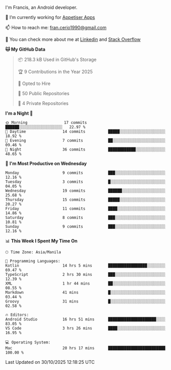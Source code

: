
I'm Francis, an Android developer.

🔭 I’m currently working for [Appetiser Apps](http://appetiser.com.au)

📫 How to reach me: fran.cerio1990@gmail.com

👀 You can check more about me at [Linkedin](https://www.linkedin.com/in/francerio/) and [Stack Overflow](https://stackoverflow.com/users/1614267/fran-ceriu)



<!--START_SECTION:waka-->
**🐱 My GitHub Data** 

> 📦 218.3 kB Used in GitHub's Storage 
 > 
> 🏆 9 Contributions in the Year 2025
 > 
> 💼 Opted to Hire
 > 
> 📜 50 Public Repositories 
 > 
> 🔑 4 Private Repositories 
 > 
**I'm a Night 🦉** 

```text
🌞 Morning                17 commits          ██████░░░░░░░░░░░░░░░░░░░   22.97 % 
🌆 Daytime                14 commits          █████░░░░░░░░░░░░░░░░░░░░   18.92 % 
🌃 Evening                7 commits           ██░░░░░░░░░░░░░░░░░░░░░░░   09.46 % 
🌙 Night                  36 commits          ████████████░░░░░░░░░░░░░   48.65 % 
```
📅 **I'm Most Productive on Wednesday** 

```text
Monday                   9 commits           ███░░░░░░░░░░░░░░░░░░░░░░   12.16 % 
Tuesday                  3 commits           █░░░░░░░░░░░░░░░░░░░░░░░░   04.05 % 
Wednesday                19 commits          ██████░░░░░░░░░░░░░░░░░░░   25.68 % 
Thursday                 15 commits          █████░░░░░░░░░░░░░░░░░░░░   20.27 % 
Friday                   11 commits          ████░░░░░░░░░░░░░░░░░░░░░   14.86 % 
Saturday                 8 commits           ███░░░░░░░░░░░░░░░░░░░░░░   10.81 % 
Sunday                   9 commits           ███░░░░░░░░░░░░░░░░░░░░░░   12.16 % 
```


📊 **This Week I Spent My Time On** 

```text
🕑︎ Time Zone: Asia/Manila

💬 Programming Languages: 
Kotlin                   14 hrs 5 mins       █████████████████░░░░░░░░   69.47 % 
TypeScript               2 hrs 30 mins       ███░░░░░░░░░░░░░░░░░░░░░░   12.39 % 
XML                      1 hr 44 mins        ██░░░░░░░░░░░░░░░░░░░░░░░   08.55 % 
Markdown                 41 mins             █░░░░░░░░░░░░░░░░░░░░░░░░   03.44 % 
Groovy                   31 mins             █░░░░░░░░░░░░░░░░░░░░░░░░   02.58 % 

🔥 Editors: 
Android Studio           16 hrs 51 mins      █████████████████████░░░░   83.05 % 
VS Code                  3 hrs 26 mins       ████░░░░░░░░░░░░░░░░░░░░░   16.95 % 

💻 Operating System: 
Mac                      20 hrs 17 mins      █████████████████████████   100.00 % 
```


 Last Updated on 30/10/2025 12:18:25 UTC
<!--END_SECTION:waka-->
